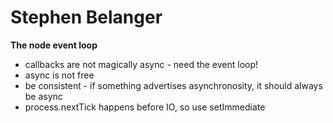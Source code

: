 # Stephen Belanger

**The node event loop**
* callbacks are not magically async - need the event loop!
* async is not free
* be consistent - if something advertises asynchronosity, it should always be async
* process.nextTick happens before IO, so use setImmediate
